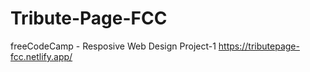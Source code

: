 # Tribute-Page-FCC
freeCodeCamp - Resposive Web Design Project-1
https://tributepage-fcc.netlify.app/

